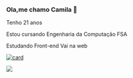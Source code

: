 ### Ola,me chamo Camila  👋

Tenho 21 anos 

Estou cursando Engenharia da Computação FSA

Estudando Front-end Vai na web 

[![card](https://github-readme-stats.vercel.app/api?username=milla18&theme=radical)](https://github.com/anuraghazra/github-readme-stats)



<img src="https://img.shields.io/badge/HTML5-E34F26?style=for-the-badge&logo=html5&logoColor=white"/>

<!--
**milla18/milla18** is a ✨ _special_ ✨ repository because its `README.md` (this file) appears on your GitHub profile.

Here are some ideas to get you started:

- 🔭 I’m currently working on ...
- 🌱 I’m currently learning ...
- 👯 I’m looking to collaborate on ...
- 🤔 I’m looking for help with ...
- 💬 Ask me about ...
- 📫 How to reach me: ...
- 😄 Pronouns: ...
- ⚡ Fun fact: ...
-->
